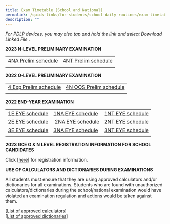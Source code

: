 ```yaml
---
title: Exam Timetable (School and National)
permalink: /quick-links/for-students/school-daily-routines/exam-timetable-school-national/
description: ""
---
```

_For PDLP devices, you may also tap and hold the link and select Download Linked File ._

**2023 N-LEVEL PRELIMINARY EXAMINATION**

| | | 
| -------- | -------- | 
| [4NA Prelim schedule](/files/2023%20n%20prelim%20timetable_4na%20(1).pdf) | [4NT Prelim schedule](/files/2023%20n%20prelim%20timetable_4nt.pdf) | 
| | |



**2022 O-LEVEL PRELIMINARY EXAMINATION**

| | | 
| -------- | -------- | 
| [4 Exp Prelim schedule](/files/2022%20O%20level%20Prelim%20Timetable_4E_Final_%20updated%2019%20Aug.pdf) | [4N OOS Prelim schedule](/files/2022%20O%20level%20Prelim%20Timetable_4N%20OOS_Final%20updated%2019%20Aug.pdf) | 
| | |


**2022 END-YEAR EXAMINATION**

| | | |
| -------- | -------- | -------- | 
| [1E EYE schedule](/files/EYE_1E_29%20Aug.pdf) | [1NA EYE schedule](/files/EYE_1NA_29%20Aug.pdf) | [1NT EYE schedule](/files/Updated%201NT%20EYE%20PG.pdf)  |
| [2E EYE schedule](/files/EYE_2E_29%20Aug.pdf) |&nbsp;[2NA EYE schedule](/files/EYE_2NA_29%20Aug.pdf) | [2NT EYE schedule](/files/Updated%202NT%20EYE%20PG.pdf) |
| [3E EYE schedule](/files/Updated%203E%20EYE%20PG.pdf) |[3NA EYE schedule](/files/Updated%203NA%20EYE%20PG.pdf) | [3NT EYE schedule ](/files/Updated%203NT%20EYE%20PG.pdf) |
| | | |

**2023 GCE O &amp; N LEVEL REGISTRATION INFORMATION FOR SCHOOL CANDIDATES**

Click&nbsp;[[here]()]&nbsp;for registration information.

**USE OF CALCULATORS AND DICTIONARIES DURING EXAMINATIONS**

All students must ensure that they are using approved calculators and/or dictionaries for all examinations. Students who are found with unauthorized calculators/dictionaries during the school/national examination would have violated an examination regulation and actions would be taken against them.  

[[List of approved calculators]()]<br>
[[List of approved dictionaries]()]